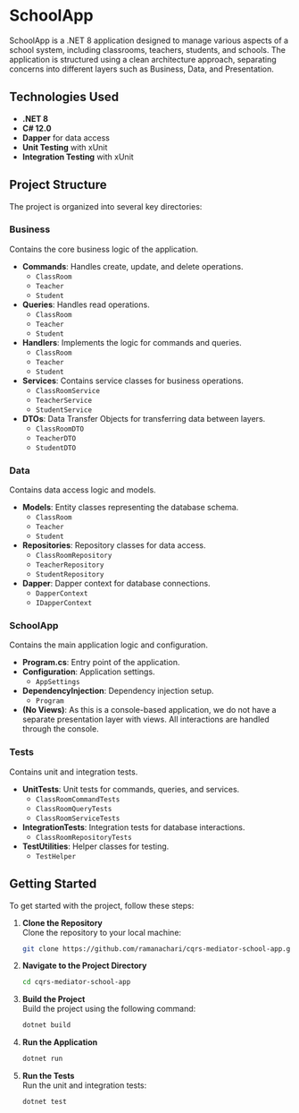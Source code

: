 # SchoolApp

SchoolApp is a .NET 8 application designed to manage various aspects of a school system, including classrooms, teachers, students, and schools. The application is structured using a clean architecture approach, separating concerns into different layers such as Business, Data, and Presentation.

## Technologies Used

- **.NET 8**
- **C# 12.0**
- **Dapper** for data access
- **Unit Testing** with xUnit
- **Integration Testing** with xUnit

## Project Structure

The project is organized into several key directories:

### Business

Contains the core business logic of the application.

- **Commands**: Handles create, update, and delete operations.
  - `ClassRoom`
  - `Teacher`
  - `Student`
- **Queries**: Handles read operations.
  - `ClassRoom`
  - `Teacher`
  - `Student`
- **Handlers**: Implements the logic for commands and queries.
  - `ClassRoom`
  - `Teacher`
  - `Student`
- **Services**: Contains service classes for business operations.
  - `ClassRoomService`
  - `TeacherService`
  - `StudentService`
- **DTOs**: Data Transfer Objects for transferring data between layers.
  - `ClassRoomDTO`
  - `TeacherDTO`
  - `StudentDTO`

### Data

Contains data access logic and models.

- **Models**: Entity classes representing the database schema.
  - `ClassRoom`
  - `Teacher`
  - `Student`
- **Repositories**: Repository classes for data access.
  - `ClassRoomRepository`
  - `TeacherRepository`
  - `StudentRepository`
- **Dapper**: Dapper context for database connections.
  - `DapperContext`
  - `IDapperContext`

### SchoolApp

Contains the main application logic and configuration.

- **Program.cs**: Entry point of the application.
- **Configuration**: Application settings.
  - `AppSettings`
- **DependencyInjection**: Dependency injection setup.
  - `Program`
- **(No Views)**: As this is a console-based application, we do not have a separate presentation layer with views. All interactions are handled through the console.

### Tests

Contains unit and integration tests.

- **UnitTests**: Unit tests for commands, queries, and services.
  - `ClassRoomCommandTests`
  - `ClassRoomQueryTests`
  - `ClassRoomServiceTests`
- **IntegrationTests**: Integration tests for database interactions.
  - `ClassRoomRepositoryTests`
- **TestUtilities**: Helper classes for testing.
  - `TestHelper`

## Getting Started

To get started with the project, follow these steps:

1. **Clone the Repository**  
   Clone the repository to your local machine:
   ```bash
   git clone https://github.com/ramanachari/cqrs-mediator-school-app.git
2. **Navigate to the Project Directory**  
   ```bash
   cd cqrs-mediator-school-app
3. **Build the Project**  
   Build the project using the following command:
   ```bash
   dotnet build
4. **Run the Application**  
   ```bash
   dotnet run
5. **Run the Tests**  
   Run the unit and integration tests:
   ```bash
   dotnet test

